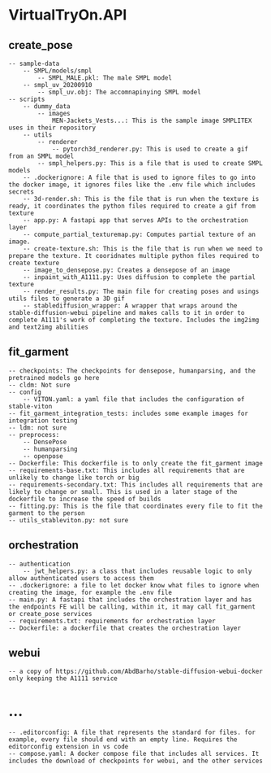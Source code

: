 # VirtualTryOn.API

## create_pose
    -- sample-data
        -- SMPL/models/smpl
            -- SMPL_MALE.pkl: The male SMPL model
        -- smpl_uv_20200910
            -- smpl_uv.obj: The accomnapinying SMPL model
    -- scripts
        -- dummy_data
            -- images
                MEN-Jackets_Vests...: This is the sample image SMPLITEX uses in their repository
        -- utils
            -- renderer
                -- pytorch3d_renderer.py: This is used to create a gif from an SMPL model
            -- smpl_helpers.py: This is a file that is used to create SMPL models
        -- .dockerignore: A file that is used to ignore files to go into the docker image, it ignores files like the .env file which includes secrets
        -- 3d-render.sh: This is the file that is run when the texture is ready, it coordinates the python files required to create a gif from texture
        -- app.py: A fastapi app that serves APIs to the orchestration layer
        -- compute_partial_texturemap.py: Computes partial texture of an image. 
        -- create-texture.sh: This is the file that is run when we need to prepare the texture. It cooridnates multiple python files required to create texture
        -- image_to_densepose.py: Creates a densepose of an image
        -- inpaint_with_A1111.py: Uses diffusion to complete the partial texture 
        -- render_results.py: The main file for creating poses and usings utils files to generate a 3D gif
        -- stablediffusion_wrapper: A wrapper that wraps around the stable-diffusion-webui pipeline and makes calls to it in order to complete A1111's work of completing the texture. Includes the img2img and text2img abilities

## fit_garment
    -- checkpoints: The checkpoints for densepose, humanparsing, and the pretrained models go here
    -- cldm: Not sure
    -- config
        -- VITON.yaml: a yaml file that includes the configuration of stable-viton
    -- fit_garment_integration_tests: includes some example images for integration testing
    -- ldm: not sure
    -- preprocess:
        -- DensePose
        -- humanparsing
        -- openpose
    -- Dockerfile: This dockerfile is to only create the fit_garment image
    -- requirements-base.txt: This includes all requirements that are unlikely to change like torch or big
    -- requirements-secondary.txt: This includes all requirements that are likely to change or small. This is used in a later stage of the dockerfile to increase the speed of builds
    -- fitting.py: This is the file that coordinates every file to fit the garment to the person
    -- utils_stableviton.py: not sure

## orchestration
    -- authentication
        -- jwt_helpers.py: a class that includes reusable logic to only allow authenticated users to access them
    -- .dockerignore: a file to let docker know what files to ignore when creating the image, for example the .env file
    -- main.py: A fastapi that includes the orchestration layer and has the endpoints FE will be calling, within it, it may call fit_garment or create_pose services
    -- requirements.txt: requirements for orchestration layer
    -- Dockerfile: a dockerfile that creates the orchestration layer

## webui
    -- a copy of https://github.com/AbdBarho/stable-diffusion-webui-docker only keeping the A1111 service

# ...
    -- .editorconfig: A file that represents the standard for files. for example, every file should end with an empty line. Requires the editorconfig extension in vs code
    -- compose.yaml: A docker compose file that includes all services. It includes the download of checkpoints for webui, and the other services

